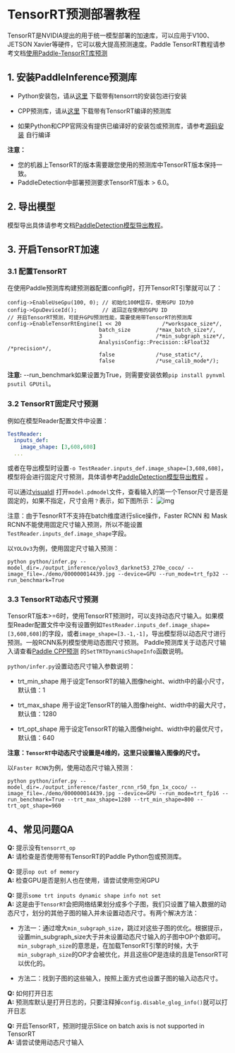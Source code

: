 # TensorRT预测部署教程
TensorRT是NVIDIA提出的用于统一模型部署的加速库，可以应用于V100、JETSON Xavier等硬件，它可以极大提高预测速度。Paddle TensorRT教程请参考文档[使用Paddle-TensorRT库预测](https://paddle-inference.readthedocs.io/en/latest/optimize/paddle_trt.html#)

## 1. 安装PaddleInference预测库
- Python安装包，请从[这里](https://www.paddlepaddle.org.cn/documentation/docs/zh/install/Tables.html#whl-release) 下载带有tensorrt的安装包进行安装

- CPP预测库，请从[这里](https://www.paddlepaddle.org.cn/documentation/docs/zh/guides/05_inference_deployment/inference/build_and_install_lib_cn.html) 下载带有TensorRT编译的预测库

- 如果Python和CPP官网没有提供已编译好的安装包或预测库，请参考[源码安装](https://www.paddlepaddle.org.cn/documentation/docs/zh/install/compile/linux-compile.html) 自行编译

**注意：**
- 您的机器上TensorRT的版本需要跟您使用的预测库中TensorRT版本保持一致。
- PaddleDetection中部署预测要求TensorRT版本 > 6.0。

## 2. 导出模型
模型导出具体请参考文档[PaddleDetection模型导出教程](../EXPORT_MODEL.md)。

## 3. 开启TensorRT加速
### 3.1 配置TensorRT
在使用Paddle预测库构建预测器配置config时，打开TensorRT引擎就可以了：

```
config->EnableUseGpu(100, 0); // 初始化100M显存，使用GPU ID为0
config->GpuDeviceId();        // 返回正在使用的GPU ID
// 开启TensorRT预测，可提升GPU预测性能，需要使用带TensorRT的预测库
config->EnableTensorRtEngine(1 << 20             /*workspace_size*/,
                             batch_size        /*max_batch_size*/,
                             3                 /*min_subgraph_size*/,
                             AnalysisConfig::Precision::kFloat32 /*precision*/,
                             false             /*use_static*/,
                             false             /*use_calib_mode*/);

```
**注意:**
  --run_benchmark如果设置为True，则需要安装依赖`pip install pynvml psutil GPUtil`。

### 3.2 TensorRT固定尺寸预测

例如在模型Reader配置文件中设置：
```yaml
TestReader:
  inputs_def:
    image_shape: [3,608,608]
  ...
```
或者在导出模型时设置`-o TestReader.inputs_def.image_shape=[3,608,608]`，模型将会进行固定尺寸预测，具体请参考[PaddleDetection模型导出教程](../EXPORT_MODEL.md) 。

可以通过[visualdl](https://www.paddlepaddle.org.cn/paddle/visualdl/demo/graph) 打开`model.pdmodel`文件，查看输入的第一个Tensor尺寸是否是固定的，如果不指定，尺寸会用`？`表示，如下图所示：
![img](../../docs/images/input_shape.png)


注意：由于TesnorRT不支持在batch维度进行slice操作，Faster RCNN 和 Mask RCNN不能使用固定尺寸输入预测，所以不能设置`TestReader.inputs_def.image_shape`字段。

以`YOLOv3`为例，使用固定尺寸输入预测：
```
python python/infer.py --model_dir=./output_inference/yolov3_darknet53_270e_coco/ --image_file=./demo/000000014439.jpg --device=GPU --run_mode=trt_fp32 --run_benchmark=True
```

### 3.3 TensorRT动态尺寸预测

TensorRT版本>=6时，使用TensorRT预测时，可以支持动态尺寸输入。如果模型Reader配置文件中没有设置例如`TestReader.inputs_def.image_shape=[3,608,608]`的字段，或者`image_shape=[3.-1,-1]`，导出模型将以动态尺寸进行预测。一般RCNN系列模型使用动态图尺寸预测。
Paddle预测库关于动态尺寸输入请查看[Paddle CPP预测](https://www.paddlepaddle.org.cn/documentation/docs/zh/guides/05_inference_deployment/inference/native_infer.html) 的`SetTRTDynamicShapeInfo`函数说明。

`python/infer.py`设置动态尺寸输入参数说明：

- trt_min_shape 用于设定TensorRT的输入图像height、width中的最小尺寸，默认值：1

- trt_max_shape 用于设定TensorRT的输入图像height、width中的最大尺寸，默认值：1280

- trt_opt_shape 用于设定TensorRT的输入图像height、width中的最优尺寸，默认值：640

**注意：`TensorRT`中动态尺寸设置是4维的，这里只设置输入图像的尺寸。**

以`Faster RCNN`为例，使用动态尺寸输入预测：
```
python python/infer.py --model_dir=./output_inference/faster_rcnn_r50_fpn_1x_coco/ --image_file=./demo/000000014439.jpg --device=GPU --run_mode=trt_fp16 --run_benchmark=True --trt_max_shape=1280 --trt_min_shape=800 --trt_opt_shape=960
```

## 4、常见问题QA
**Q:** 提示没有`tensorrt_op`</br>
**A:** 请检查是否使用带有TensorRT的Paddle Python包或预测库。

**Q:** 提示`op out of memory`</br>
**A:** 检查GPU是否是别人也在使用，请尝试使用空闲GPU

**Q:** 提示`some trt inputs dynamic shape info not set`</br>
**A:** 这是由于`TensorRT`会把网络结果划分成多个子图，我们只设置了输入数据的动态尺寸，划分的其他子图的输入并未设置动态尺寸。有两个解决方法：

- 方法一：通过增大`min_subgraph_size`，跳过对这些子图的优化。根据提示，设置min_subgraph_size大于并未设置动态尺寸输入的子图中OP个数即可。
`min_subgraph_size`的意思是，在加载TensorRT引擎的时候，大于`min_subgraph_size`的OP才会被优化，并且这些OP是连续的且是TensorRT可以优化的。

- 方法二：找到子图的这些输入，按照上面方式也设置子图的输入动态尺寸。

**Q:** 如何打开日志</br>
**A:** 预测库默认是打开日志的，只要注释掉`config.disable_glog_info()`就可以打开日志

**Q:** 开启TensorRT，预测时提示Slice on batch axis is not supported in TensorRT</br>
**A:** 请尝试使用动态尺寸输入
